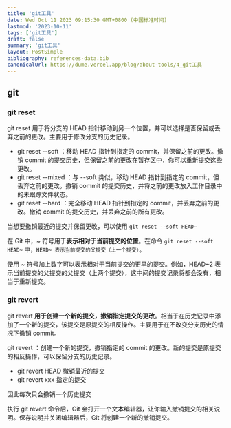 ```yaml
---
title: 'git工具'
date: Wed Oct 11 2023 09:15:30 GMT+0800 (中国标准时间)
lastmod: '2023-10-11'
tags: ['git工具']
draft: false
summary: 'git工具'
layout: PostSimple
bibliography: references-data.bib
canonicalUrl: https://dume.vercel.app/blog/about-tools/4_git工具
---
```


## git

### git reset

git reset 用于将分支的 HEAD 指针移动到另一个位置，并可以选择是否保留或丢弃之前的更改。主要用于修改分支的历史记录。

- git reset --soft <commit>：移动 HEAD 指针到指定的 commit，并保留之前的更改。撤销 commit 的提交历史，但保留之前的更改在暂存区中，你可以重新提交这些更改。
- git reset --mixed <commit>：与 --soft 类似，移动 HEAD 指针到指定的 commit，但丢弃之前的更改。撤销 commit 的提交历史，并将之前的更改放入工作目录中的未跟踪文件状态。
- git reset --hard <commit>：完全移动 HEAD 指针到指定的 commit，并丢弃之前的更改。撤销 commit 的提交历史，并丢弃之前的所有更改。

当想要撤销最近的提交并保留更改，可以使用 `git reset --soft HEAD~`

在 Git 中，~ 符号用于**表示相对于当前提交的位置**。在命令 `git reset --soft HEAD~` 中，`HEAD~ 表示当前提交的父提交（上一个提交）`。

使用 ~ 符号加上数字可以表示相对于当前提交的更早的提交。例如，HEAD~2 表示当前提交的父提交的父提交（上两个提交），这中间的提交记录将都会没有，相当于重新提交。

### git revert

git revert **用于创建一个新的提交，撤销指定提交的更改**。相当于在历史记录中添加了一个新的提交，该提交是原提交的相反操作。主要用于在不改变分支历史的情况下撤销 commit。

git revert <commit>：创建一个新的提交，撤销指定的 commit 的更改。新的提交是原提交的相反操作，可以保留分支的历史记录。

- git revert HEAD 撤销最近的提交
- git revert xxx 指定的提交

因此每次只会撤销一个历史提交

执行 git revert 命令后，Git 会打开一个文本编辑器，让你输入撤销提交的相关说明。保存说明并关闭编辑器后，Git 将创建一个新的撤销提交。

